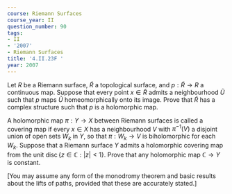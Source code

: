 ```yaml
---
course: Riemann Surfaces
course_year: II
question_number: 90
tags:
- II
- '2007'
- Riemann Surfaces
title: '4.II.23F '
year: 2007
---
```



Let $R$ be a Riemann surface, $\widetilde{R}$ a topological surface, and $p: \widetilde{R} \rightarrow R$ a continuous map. Suppose that every point $x \in \widetilde{R}$ admits a neighbourhood $\widetilde{U}$ such that $p$ maps $\widetilde{U}$ homeomorphically onto its image. Prove that $\widetilde{R}$ has a complex structure such that $p$ is a holomorphic map.

A holomorphic map $\pi: Y \rightarrow X$ between Riemann surfaces is called a covering map if every $x \in X$ has a neighbourhood $V$ with $\pi^{-1}(V)$ a disjoint union of open sets $W_{k}$ in $Y$, so that $\pi: W_{k} \rightarrow V$ is biholomorphic for each $W_{k}$. Suppose that a Riemann surface $Y$ admits a holomorphic covering map from the unit $\operatorname{disc}\{z \in \mathbb{C}:|z|<1\}$. Prove that any holomorphic map $\mathbb{C} \rightarrow Y$ is constant.

[You may assume any form of the monodromy theorem and basic results about the lifts of paths, provided that these are accurately stated.]